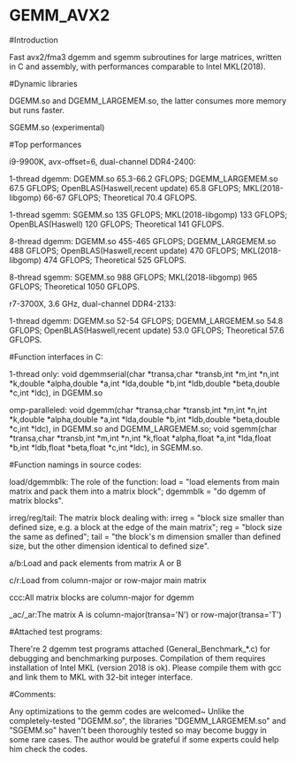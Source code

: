 # GEMM_AVX2

#Introduction

Fast avx2/fma3 dgemm and sgemm subroutines for large matrices, written in C and assembly, with performances comparable to Intel MKL(2018).



#Dynamic libraries

DGEMM.so and DGEMM_LARGEMEM.so, the latter consumes more memory but runs faster.

SGEMM.so (experimental)


#Top performances

i9-9900K, avx-offset=6, dual-channel DDR4-2400: 

1-thread dgemm: DGEMM.so 65.3-66.2 GFLOPS; DGEMM_LARGEMEM.so 67.5 GFLOPS; OpenBLAS(Haswell,recent update) 65.8 GFLOPS; MKL(2018-libgomp) 66-67 GFLOPS; Theoretical 70.4 GFLOPS.

1-thread sgemm: SGEMM.so 135 GFLOPS; MKL(2018-libgomp) 133 GFLOPS; OpenBLAS(Haswell) 120 GFLOPS; Theoretical 141 GFLOPS.

8-thread dgemm: DGEMM.so 455-465 GFLOPS; DGEMM_LARGEMEM.so 488 GFLOPS; OpenBLAS(Haswell,recent update) 470 GFLOPS; MKL(2018-libgomp) 474 GFLOPS; Theoretical 525 GFLOPS.

8-thread sgemm: SGEMM.so 988 GFLOPS; MKL(2018-libgomp) 965 GFLOPS; Theoretical 1050 GFLOPS.

r7-3700X, 3.6 GHz, dual-channel DDR4-2133:

1-thread dgemm: DGEMM.so 52-54 GFLOPS; DGEMM_LARGEMEM.so 54.8 GFLOPS; OpenBLAS(Haswell,recent update) 53.0 GFLOPS; Theoretical 57.6 GFLOPS.


#Function interfaces in C:

1-thread only: void dgemmserial(char *transa,char *transb,int *m,int *n,int *k,double *alpha,double *a,int *lda,double *b,int *ldb,double *beta,double *c,int *ldc), in DGEMM.so

omp-paralleled: void dgemm(char *transa,char *transb,int *m,int *n,int *k,double *alpha,double *a,int *lda,double *b,int *ldb,double *beta,double *c,int *ldc), in DGEMM.so and DGEMM_LARGEMEM.so; void sgemm(char *transa,char *transb,int *m,int *n,int *k,float *alpha,float *a,int *lda,float *b,int *ldb,float *beta,float *c,int *ldc), in SGEMM.so.


#Function namings in source codes:

load/dgemmblk: The role of the function: load = "load elements from main matrix and pack them into a matrix block"; dgemmblk = "do dgemm of matrix blocks".

irreg/reg/tail: The matrix block dealing with: 
         irreg = "block size smaller than defined size, e.g. a block at the edge of the main matrix";
           reg = "block size the same as defined";
          tail = "the block's m dimension smaller than defined size, but the other dimension identical to defined size".

a/b:Load and pack elements from matrix A or B

c/r:Load from column-major or row-major main matrix

ccc:All matrix blocks are column-major for dgemm

_ac/_ar:The matrix A is column-major(transa='N') or row-major(transa='T')



#Attached test programs:

There're 2 dgemm test programs attached (General_Benchmark_*.c) for debugging and benchmarking purposes. Compilation of them requires installation of Intel MKL (version 2018 is ok). Please compile them with gcc and link them to MKL with 32-bit integer interface.



#Comments:

Any optimizations to the gemm codes are welcomed~
Unlike the completely-tested "DGEMM.so", the libraries "DGEMM_LARGEMEM.so" and "SGEMM.so" haven't been thoroughly tested so may become buggy in some rare cases. The author would be grateful if some experts could help him check the codes.
